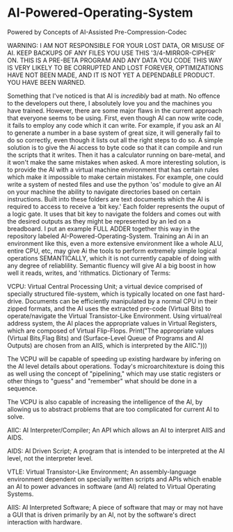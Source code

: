 # AI-Powered-Operating-System
Powered by Concepts of AI-Assisted Pre-Compression-Codec

WARNING: I AM NOT RESPONSIBLE FOR YOUR LOST DATA, OR MISUSE OF AI. KEEP BACKUPS OF ANY FILES YOU USE THIS '3/4-MIRROR-CIPHER' ON. THIS IS A PRE-BETA PROGRAM AND ANY DATA YOU CODE THIS WAY IS VERY LIKELY TO BE CORRUPTED AND LOST FOREVER, OPTIMIZATIONS HAVE NOT BEEN MADE, AND IT IS NOT YET A DEPENDABLE PRODUCT. YOU HAVE BEEN WARNED.


Something that I've noticed is that AI is *incredibly* bad at math. No offence to the developers out there, I absolutely love you and the machines you have trained. However, there are some major flaws in the current approach that everyone seems to be using. First, even though AI can now write code, it fails to employ any code which it can write. For example, if you ask an AI to generate a number in a base system of great size, it will generally fail to do so correctly, even though it lists out all the right steps to do so. A simple solution is to give the Ai access to byte code so that it can compile and run the scripts that it writes. Then it has a calculator running on bare-metal, and it won't make the same mistakes when asked. A more interesting solution, is to provide the AI with a virtual machine environment that has certain rules which make it impossible to make certain mistakes. For example, one could write a system of nested files and use the python 'os' module to give an AI on your machine the ability to navigate directories based on certain instructions. Built into these folders are text documents which the AI is required to access to receive a 'bit key.' Each folder represents the ouput of a logic gate. It uses that bit key to navigate the folders and comes out with the desired outputs as they might be represented by an led on a breadboard. I put an example FULL ADDER together this way in the repository labeled AI-Powered-Operating-System. Training an Ai in an environment like this, even a more extensive environment like a whole ALU, entire CPU, etc, may give Ai the tools to perform extremely simple logical operations SEMANTICALLY, which it is not currently capable of doing with any degree of reliablility. Semantic fluency will give AI a big boost in how well it reads, writes, and 'rithmatics. 
Dictionary of Terms:


VCPU: Virtual Central Processing Unit; a virtual device comprised of specially structured file-system, which is typically located on one fast hard-drive. Documents can be efficiently manipulated by a normal CPU in their zipped formats, and the AI uses the extracted pre-code (Virtual Bits) to operate/navigate the Virtual Transistor-Like Environment. Using virtual/real address system, the AI places the appropriate values in Virtual Registers, which are composed of Virtual Flip-Flops. Print("The appropriate values (Virtual Bits,Flag Bits) and (Surface-Level Queue of Programs and AI Outputs) are chosen from an AIIS, which is interpreted by the AIIC.")))

The VCPU will be capable of speeding up existing hardware by infering on the AI level details about operations. Today's microarchitexture is doing this as well using the concept of "pipelining," which may use static registers or other things to "guess" and "remember" what should be done in a sequence. 

The VCPU is also capable of increasing the intelligence of the AI, by allowing us to abstract problems that are too complicated for current AI to solve.

AIIC: AI Interpreter/Compiler; An API which allows an AI to interpret AIIS and AIDS. 

AIDS: AI Driven Script; A program that is intended to be interpreted at the AI level, not the interpreter level.

VTLE: Virtual Transistor-Like Environment; An assembly-language environment dependent on specially written scripts and APIs which enable an AI to power advances in software (and AI) related to Virtual Operating Systems.

AIIS: AI Interpreted Software; A piece of software that may or may not have a GUI that is driven primarily by an AI, not by the software's direct interaction with hardware.


